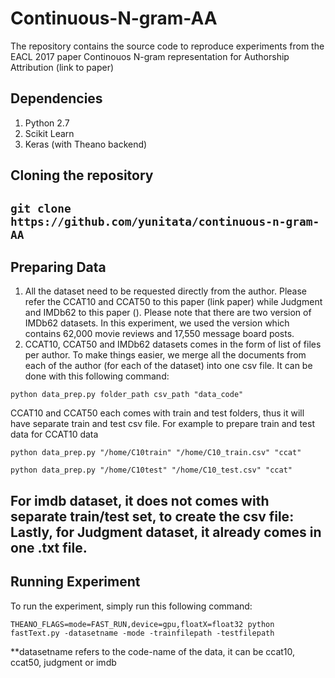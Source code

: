 # Continuous-N-gram-AA
The repository contains the source code to reproduce experiments from the EACL 2017 paper Continouos N-gram representation for Authorship Attribution (link to paper)

Dependencies
------------
1. Python 2.7
2. Scikit Learn
3. Keras (with Theano backend)

Cloning the repository
----------------------
```git clone https://github.com/yunitata/continuous-n-gram-AA```
----------------------------------------------------------------------

Preparing Data
--------------
1. All the dataset need to be requested directly from the author. Please refer the CCAT10 and CCAT50 to this paper (link paper) while Judgment and IMDb62 to this paper (). Please note that there are two version of IMDb62 datasets. In this experiment, we used the version which contains 62,000 movie reviews and 17,550 message board posts.
2. CCAT10, CCAT50 and IMDb62 datasets comes in the form of list of files per author. To make things easier, we merge all the documents from each of the author (for each of the dataset) into one csv file. It can be done with this following command:

  ```python data_prep.py folder_path csv_path "data_code"```

  CCAT10 and CCAT50 each comes with train and test folders, thus it will have separate train and test csv file.
  For example to prepare train and test data for CCAT10 data

  ```python data_prep.py "/home/C10train" "/home/C10_train.csv" "ccat"```

  ```python data_prep.py "/home/C10test" "/home/C10_test.csv" "ccat"```
  
  For imdb dataset, it does not comes with separate train/test set, to create the csv file:
  ``` ```
  Lastly, for Judgment dataset, it already comes in one .txt file.
  ---------------------------------------------------------------------
  Running Experiment
  ------------------
  To run the experiment, simply run this following command:
  
  ```THEANO_FLAGS=mode=FAST_RUN,device=gpu,floatX=float32 python fastText.py -datasetname -mode -trainfilepath -testfilepath```
  
  **datasetname refers to the code-name of the data, it can be ccat10, ccat50, judgment or imdb
